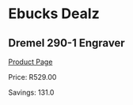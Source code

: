 
# Ebucks Dealz
## Dremel 290-1 Engraver
[Product Page](https://www.ebucks.com/web/shop/productSelected.do?prodId=145279561&catId=370101825)

Price: R529.00

Savings: 131.0


	